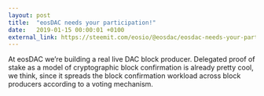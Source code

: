 ```yaml
---
layout: post
title:  "eosDAC needs your participation!"
date:   2019-01-15 00:00:01 +0100
external_link: https://steemit.com/eosio/@eosdac/eosdac-needs-your-participation
---
```

At eosDAC we’re building a real live DAC block producer. Delegated proof of stake as a model of cryptographic block confirmation is already pretty cool, we think, since it spreads the block confirmation workload across block producers according to a voting mechanism.
